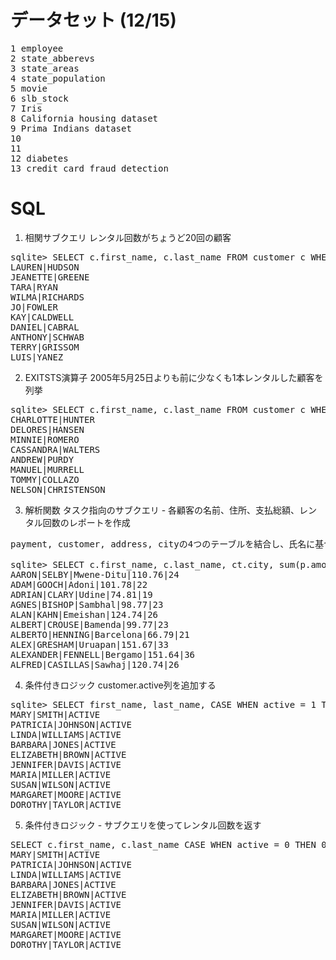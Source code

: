 # データセット (12/15)
<pre>
1 employee
2 state_abberevs
3 state_areas
4 state_population
5 movie
6 slb_stock
7 Iris
8 California housing dataset
9 Prima Indians dataset
10 
11 
12 diabetes 
13 credit card fraud detection
</pre>

# SQL

1. 相関サブクエリ レンタル回数がちょうど20回の顧客
<pre>
sqlite> SELECT c.first_name, c.last_name FROM customer c WHERE 20 = (SELECT count(*) FROM rental r WHERE r.customer_id = c.customer_id) LIMIT 10;
LAUREN|HUDSON
JEANETTE|GREENE
TARA|RYAN
WILMA|RICHARDS
JO|FOWLER
KAY|CALDWELL
DANIEL|CABRAL
ANTHONY|SCHWAB
TERRY|GRISSOM
LUIS|YANEZ
</pre>

2. EXITSTS演算子 2005年5月25日よりも前に少なくも1本レンタルした顧客を列挙
<pre>
sqlite> SELECT c.first_name, c.last_name FROM customer c WHERE EXISTS (SELECT 1 FROM rental r WHERE r.customer_id = c.customer_id AND date(r.rental_date) < '2005-05-25');
CHARLOTTE|HUNTER
DELORES|HANSEN
MINNIE|ROMERO
CASSANDRA|WALTERS
ANDREW|PURDY
MANUEL|MURRELL
TOMMY|COLLAZO
NELSON|CHRISTENSON
</pre>

3. 解析関数 タスク指向のサブクエリ - 各顧客の名前、住所、支払総額、レンタル回数のレポートを作成
<pre>
payment, customer, address, cityの4つのテーブルを結合し、氏名に基づいてグループ化

sqlite> SELECT c.first_name, c.last_name, ct.city, sum(p.amount) tot_payments, count(*) tot_rentals FROM payment p INNER JOIN customer c ON p.customer_id = c.customer_id INNER JOIN address a ON c.address_id = a.address_id INNER JOIN city ct ON a.city_id = ct.city_id GROUP BY c.first_name, c.last_name, ct.city LIMIT 10;
AARON|SELBY|Mwene-Ditu|110.76|24
ADAM|GOOCH|Adoni|101.78|22
ADRIAN|CLARY|Udine|74.81|19
AGNES|BISHOP|Sambhal|98.77|23
ALAN|KAHN|Emeishan|124.74|26
ALBERT|CROUSE|Bamenda|99.77|23
ALBERTO|HENNING|Barcelona|66.79|21
ALEX|GRESHAM|Uruapan|151.67|33
ALEXANDER|FENNELL|Bergamo|151.64|36
ALFRED|CASILLAS|Sawhaj|120.74|26
</pre>

4. 条件付きロジック customer.active列を追加する
<pre>
sqlite> SELECT first_name, last_name, CASE WHEN active = 1 THEN 'ACTIVE' ELSE 'INACTIVE' END active_type FROM customer LIMIT 10;
MARY|SMITH|ACTIVE
PATRICIA|JOHNSON|ACTIVE
LINDA|WILLIAMS|ACTIVE
BARBARA|JONES|ACTIVE
ELIZABETH|BROWN|ACTIVE
JENNIFER|DAVIS|ACTIVE
MARIA|MILLER|ACTIVE
SUSAN|WILSON|ACTIVE
MARGARET|MOORE|ACTIVE
DOROTHY|TAYLOR|ACTIVE
</pre>

5. 条件付きロジック - サブクエリを使ってレンタル回数を返す
<pre>
SELECT c.first_name, c.last_name CASE WHEN active = 0 THEN 0 ELSE (SELECT count(*) FROM rental r WHERE r.customer_id = c.customer_id) END NUM_rentals FROM customer c;
MARY|SMITH|ACTIVE
PATRICIA|JOHNSON|ACTIVE
LINDA|WILLIAMS|ACTIVE
BARBARA|JONES|ACTIVE
ELIZABETH|BROWN|ACTIVE
JENNIFER|DAVIS|ACTIVE
MARIA|MILLER|ACTIVE
SUSAN|WILSON|ACTIVE
MARGARET|MOORE|ACTIVE
DOROTHY|TAYLOR|ACTIVE
</pre>
